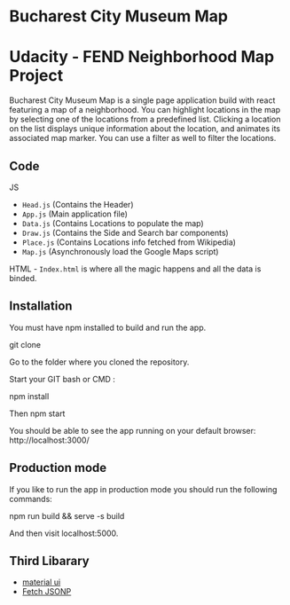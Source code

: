 # Bucharest City Museum Map
# Udacity - FEND Neighborhood Map Project

Bucharest City Museum Map is a single page application build with react featuring a map of a neighborhood. 
You can highlight locations in the map by selecting one of the locations from a predefined list. 
Clicking a location on the list displays unique information about the location, and animates its associated map marker. 
You can use a filter as well to filter the locations.

## Code

JS 
- `Head.js` (Contains the Header)
- `App.js` (Main application file)
- `Data.js` (Contains Locations to populate the map)
- `Draw.js` (Contains the Side and Search bar components)
- `Place.js` (Contains Locations info fetched from Wikipedia)
- `Map.js` (Asynchronously load the Google Maps script)

HTML - `Index.html` is where all the magic happens and all the data is binded.

## Installation

You must have npm installed to build and run the app.

git clone

Go to the folder where you cloned the repository.

Start your GIT bash or CMD :

npm install 

Then npm start 

You should be able to see the app running on your default browser: http://localhost:3000/


## Production mode

If you like to run the app in production mode you should run the following commands:

npm run build && serve -s build

And then visit localhost:5000.

## Third Libarary
- [material ui](http://www.material-ui.com/#/) 
- [Fetch JSONP](https://github.com/camsong/fetch-jsonp)
